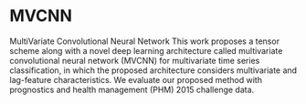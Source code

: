 # MVCNN
MultiVariate Convolutional Neural Network
This work proposes a tensor scheme along with a novel deep learning architecture called multivariate convolutional neural network (MVCNN) for multivariate time series classification, in which the proposed architecture considers multivariate and lag-feature characteristics. We
evaluate our proposed method with prognostics and health management (PHM) 2015 challenge data.
